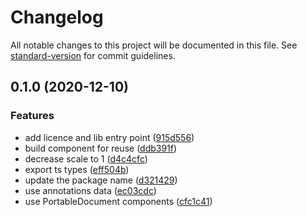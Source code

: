 # Changelog

All notable changes to this project will be documented in this file. See [standard-version](https://github.com/conventional-changelog/standard-version) for commit guidelines.

## 0.1.0 (2020-12-10)


### Features

* add licence and lib entry point ([915d556](http://git.novadiscovery.net:4224///commit/915d5560844aea4fa1979081161c36dd1790c118))
* build component for reuse ([ddb391f](http://git.novadiscovery.net:4224///commit/ddb391f5cd4d659552f1587d7b4aca3cf032d084))
* decrease scale to 1 ([d4c4cfc](http://git.novadiscovery.net:4224///commit/d4c4cfc454f172f57a9d50b0ea25b374db2ce2a9))
* export ts types ([eff504b](http://git.novadiscovery.net:4224///commit/eff504b8a7671094ff6c797e28c71ac32de49db5))
* update the package name ([d321429](http://git.novadiscovery.net:4224///commit/d321429f19781423e3167283f33a6208bc78955f))
* use annotations data ([ec03cdc](http://git.novadiscovery.net:4224///commit/ec03cdcd0d734afaea346bad06127452caeef6ed))
* use PortableDocument components ([cfc1c41](http://git.novadiscovery.net:4224///commit/cfc1c41960e3f0ccac1639baf59e67a70315fa52))
